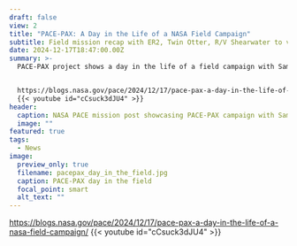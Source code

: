 ```yaml
---
draft: false
view: 2
title: "PACE-PAX: A Day in the Life of a NASA Field Campaign"
subtitle: Field mission recap with ER2, Twin Otter, R/V Shearwater to validate PACE products
date: 2024-12-17T18:47:00.00Z
summary: >-
  PACE-PAX project shows a day in the life of a field campaign with Sam as a flight planner.


  https://blogs.nasa.gov/pace/2024/12/17/pace-pax-a-day-in-the-life-of-a-nasa-field-campaign/
  {{< youtube id="cCsuck3dJU4" >}} 
header:
  caption: NASA PACE mission post showcasing PACE-PAX campaign with Samuel LeBlanc's flight planning
  image: ""
featured: true
tags:
  - News
image:
  preview_only: true
  filename: pacepax_day_in_the_field.jpg
  caption: PACE-PAX day in the field 
  focal_point: smart
  alt_text: ""
---
```

https://blogs.nasa.gov/pace/2024/12/17/pace-pax-a-day-in-the-life-of-a-nasa-field-campaign/
{{< youtube id="cCsuck3dJU4" >}}

